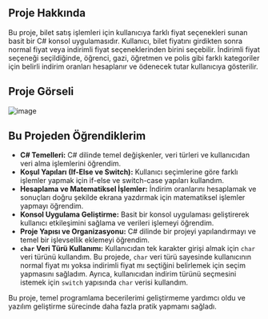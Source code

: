## Proje Hakkında

Bu proje, bilet satış işlemleri için kullanıcıya farklı fiyat seçenekleri sunan basit bir C# konsol uygulamasıdır. Kullanıcı, bilet fiyatını girdikten sonra normal fiyat veya indirimli fiyat seçeneklerinden birini seçebilir. İndirimli fiyat seçeneği seçildiğinde, öğrenci, gazi, öğretmen ve polis gibi farklı kategoriler için belirli indirim oranları hesaplanır ve ödenecek tutar kullanıcıya gösterilir.

## Proje Görseli

![image](https://github.com/user-attachments/assets/958b67f1-77e9-4665-a98c-78fc4e3aa647)

## Bu Projeden Öğrendiklerim

- **C# Temelleri:** C# dilinde temel değişkenler, veri türleri ve kullanıcıdan veri alma işlemlerini öğrendim.
- **Koşul Yapıları (If-Else ve Switch):** Kullanıcı seçimlerine göre farklı işlemler yapmak için if-else ve switch-case yapıları kullandım.
- **Hesaplama ve Matematiksel İşlemler:** İndirim oranlarını hesaplamak ve sonuçları doğru şekilde ekrana yazdırmak için matematiksel işlemler yapmayı öğrendim.
- **Konsol Uygulama Geliştirme:** Basit bir konsol uygulaması geliştirerek kullanıcı etkileşimini sağlama ve verileri işlemeyi öğrendim.
- **Proje Yapısı ve Organizasyonu:** C# dilinde bir projeyi yapılandırmayı ve temel bir işlevsellik eklemeyi öğrendim.
- **`char` Veri Türü Kullanımı:** Kullanıcıdan tek karakter girişi almak için `char` veri türünü kullandım. Bu projede, `char` veri türü sayesinde kullanıcının normal fiyat mı yoksa indirimli fiyat mı seçtiğini belirlemek için seçim yapmasını sağladım. Ayrıca, kullanıcıdan indirim türünü seçmesini istemek için `switch` yapısında `char` verisi kullandım.

Bu proje, temel programlama becerilerimi geliştirmeme yardımcı oldu ve yazılım geliştirme sürecinde daha fazla pratik yapmamı sağladı.

